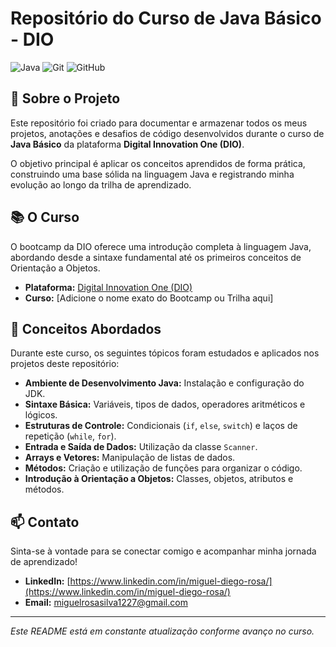# Repositório do Curso de Java Básico - DIO

![Java](https://img.shields.io/badge/Java-ED8B00?style=for-the-badge&logo=openjdk&logoColor=white)
![Git](https://img.shields.io/badge/GIT-E44C30?style=for-the-badge&logo=git&logoColor=white)
![GitHub](https://img.shields.io/badge/GitHub-100000?style=for-the-badge&logo=github&logoColor=white)

## :book: Sobre o Projeto

Este repositório foi criado para documentar e armazenar todos os meus projetos, anotações e desafios de código desenvolvidos durante o curso de **Java Básico** da plataforma **Digital Innovation One (DIO)**.

O objetivo principal é aplicar os conceitos aprendidos de forma prática, construindo uma base sólida na linguagem Java e registrando minha evolução ao longo da trilha de aprendizado.

## :books: O Curso

O bootcamp da DIO oferece uma introdução completa à linguagem Java, abordando desde a sintaxe fundamental até os primeiros conceitos de Orientação a Objetos.

- **Plataforma:** [Digital Innovation One (DIO)](https://www.dio.me/)
- **Curso:** [Adicione o nome exato do Bootcamp ou Trilha aqui]

## :brain: Conceitos Abordados

Durante este curso, os seguintes tópicos foram estudados e aplicados nos projetos deste repositório:

-   **Ambiente de Desenvolvimento Java:** Instalação e configuração do JDK.
-   **Sintaxe Básica:** Variáveis, tipos de dados, operadores aritméticos e lógicos.
-   **Estruturas de Controle:** Condicionais (`if`, `else`, `switch`) e laços de repetição (`while`, `for`).
-   **Entrada e Saída de Dados:** Utilização da classe `Scanner`.
-   **Arrays e Vetores:** Manipulação de listas de dados.
-   **Métodos:** Criação e utilização de funções para organizar o código.
-   **Introdução à Orientação a Objetos:** Classes, objetos, atributos e métodos.



## :mailbox: Contato

Sinta-se à vontade para se conectar comigo e acompanhar minha jornada de aprendizado!

-   **LinkedIn:** [https://www.linkedin.com/in/miguel-diego-rosa/](https://www.linkedin.com/in/miguel-diego-rosa/)
-   **Email:** miguelrosasilva1227@gmail.com

---
*Este README está em constante atualização conforme avanço no curso.*